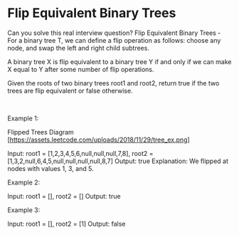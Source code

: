 # Flip Equivalent Binary Trees

Can you solve this real interview question? Flip Equivalent Binary Trees - For a binary tree T, we can define a flip operation as follows: choose any node, and swap the left and right child subtrees.

A binary tree X is flip equivalent to a binary tree Y if and only if we can make X equal to Y after some number of flip operations.

Given the roots of two binary trees root1 and root2, return true if the two trees are flip equivalent or false otherwise.

 

Example 1:

Flipped Trees Diagram [https://assets.leetcode.com/uploads/2018/11/29/tree_ex.png]


Input: root1 = [1,2,3,4,5,6,null,null,null,7,8], root2 = [1,3,2,null,6,4,5,null,null,null,null,8,7]
Output: true
Explanation: We flipped at nodes with values 1, 3, and 5.


Example 2:


Input: root1 = [], root2 = []
Output: true


Example 3:


Input: root1 = [], root2 = [1]
Output: false